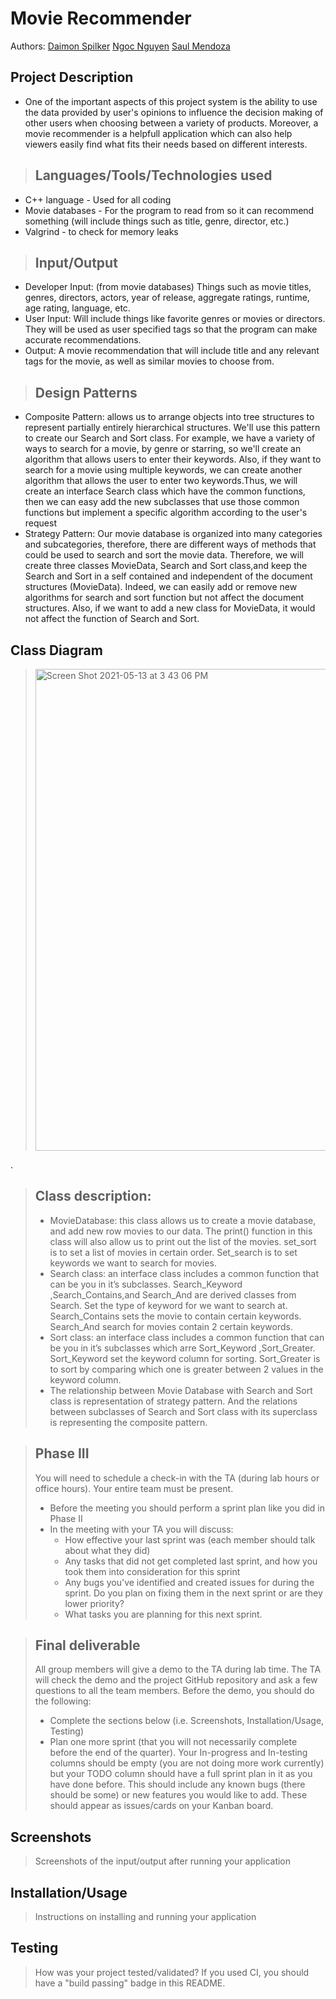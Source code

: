
# Movie Recommender
 
 Authors: [Daimon Spilker](https://github.com/daimonspilker)
          [Ngoc Nguyen](https://github.com/nnguyen702)
          [Saul Mendoza](https://github.com/smendoza07)
 

## Project Description
* One of the important aspects of this project system is the ability to use the data provided by user's opinions to influence the decision making of other users when choosing between a variety of products. Moreover, a movie recommender is a helpfull application which can also help viewers easily find what fits their needs based on different interests.

> ## Languages/Tools/Technologies used
  * C++ language - Used for all coding 
  * Movie databases - For the program to read from so it can recommend something (will include things such as title, genre, director, etc.)
  * Valgrind - to check for memory leaks
  
> ## Input/Output 
* Developer Input: (from movie databases) Things such as movie titles, genres, directors, actors, year of release, aggregate ratings, runtime, age rating, language, etc. 
* User Input: Will include things like favorite genres or movies or directors. They will be  used as user specified tags so that the program can make accurate recommendations.
* Output: A movie recommendation that will include title and any relevant tags for the movie, as well as similar movies to choose from.

> ## Design Patterns
  * Composite Pattern: allows us to arrange objects into tree structures to represent partially entirely hierarchical structures. We'll use this pattern to create our Search and Sort class. For example, we have a variety of ways to search for a movie, by genre or starring, so we'll create an algorithm that allows users to enter their keywords. Also, if they want to search for a movie using multiple keywords, we can create another algorithm that allows the user to enter two keywords.Thus, we will create an interface Search class which have the common functions, then we can easy add the new subclasses that use those common functions but implement a specific algorithm according to the user's request
  * Strategy Pattern: Our movie database is organized into many categories and subcategories, therefore, there are different ways of methods that could be used to search and sort the movie data. Therefore, we will create three classes MovieData, Search and Sort class,and  keep the Search and Sort in a self contained and independent of the document structures (MovieData). Indeed, we can easily add or remove new algorithms for search and sort function but not affect the document structures. Also, if we want to add a new class for MovieData, it would not affect the function of Search and Sort.

## Class Diagram
 > <img width="771" alt="Screen Shot 2021-05-13 at 3 43 06 PM" src="https://user-images.githubusercontent.com/40220231/118196571-1890a900-b402-11eb-95b6-897ad72a6f5d.png">
.
 > ## Class description:
 > * MovieDatabase: this class allows us to create a movie database, and add new row movies to our data. The print() function in this class will also allow us to print out the list of the movies. set_sort is to set a list of movies in certain order. Set_search is to set keywords we want to search for movies.
 > * Search class: an interface class includes a common function that can be you in it’s subclasses. Search_Keyword ,Search_Contains,and Search_And are derived classes from Search. Set the type of keyword for we want to search at. Search_Contains sets the movie to contain certain keywords. Search_And search for movies contain 2 certain keywords.
 > * Sort class: an interface class includes a common function that can be you in it’s subclasses which arre Sort_Keyword ,Sort_Greater. Sort_Keyword set the keyword column for sorting. Sort_Greater is to sort by comparing which one is greater between 2 values in the keyword column.
 > * The relationship between Movie Database with Search and Sort class is representation of strategy pattern. And the relations between subclasses of Search and Sort class with its superclass is representing the composite pattern.
 
 > ## Phase III
 > You will need to schedule a check-in with the TA (during lab hours or office hours). Your entire team must be present. 
 > * Before the meeting you should perform a sprint plan like you did in Phase II
 > * In the meeting with your TA you will discuss: 
 >   - How effective your last sprint was (each member should talk about what they did)
 >   - Any tasks that did not get completed last sprint, and how you took them into consideration for this sprint
 >   - Any bugs you've identified and created issues for during the sprint. Do you plan on fixing them in the next sprint or are they lower priority?
 >   - What tasks you are planning for this next sprint.

 > ## Final deliverable
 > All group members will give a demo to the TA during lab time. The TA will check the demo and the project GitHub repository and ask a few questions to all the team members. 
 > Before the demo, you should do the following:
 > * Complete the sections below (i.e. Screenshots, Installation/Usage, Testing)
 > * Plan one more sprint (that you will not necessarily complete before the end of the quarter). Your In-progress and In-testing columns should be empty (you are not doing more work currently) but your TODO column should have a full sprint plan in it as you have done before. This should include any known bugs (there should be some) or new features you would like to add. These should appear as issues/cards on your Kanban board. 
 
 ## Screenshots
 > Screenshots of the input/output after running your application
 ## Installation/Usage
 > Instructions on installing and running your application
 ## Testing
 > How was your project tested/validated? If you used CI, you should have a "build passing" badge in this README.
 
